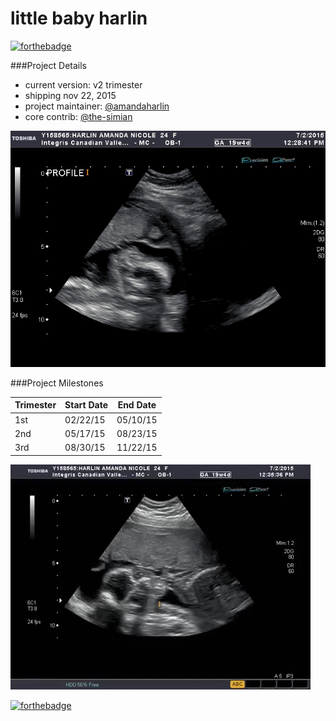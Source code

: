 little baby harlin
===

[![forthebadge](http://forthebadge.com/images/badges/built-with-love.svg)](http://forthebadge.com)

###Project Details

* current version: v2 trimester  
* shipping nov 22, 2015  
* project maintainer: [@amandaharlin](https://github.com/amandaharlin)  
* core contrib: [@the-simian](https://github.com/the-simian)

![side profile of fetus' cranium](/profile.jpg "bebe's good side")

###Project Milestones

| Trimester | Start Date | End Date |
| ----- |-----| -----|
| 1st | 02/22/15 | 05/10/15 |
| 2nd | 05/17/15 | 08/23/15 |
| 3rd | 08/30/15 | 11/22/15 |

![video of fetus swallowing and looking away abruptly](/lolbaby.gif "ahahahaha!")

[![forthebadge](http://forthebadge.com/images/badges/mom-made-pizza-rolls.svg)](http://forthebadge.com)
